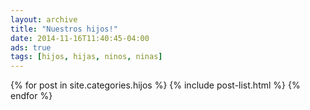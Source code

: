 ```yaml
---
layout: archive
title: "Nuestros hijos!"
date: 2014-11-16T11:40:45-04:00
ads: true
tags: [hijos, hijas, ninos, ninas]
---
```



<div class="tiles">
{% for post in site.categories.hijos %}
  {% include post-list.html %}
{% endfor %}
</div><!-- /.tiles -->